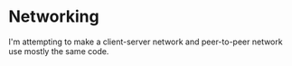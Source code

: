 # Networking

I'm attempting to make a client-server network and peer-to-peer network use mostly the same code.
